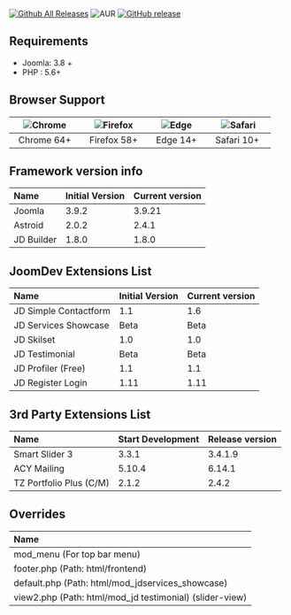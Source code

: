 [![Github All Releases](https://img.shields.io/github/downloads/joomdev/jd-paris/total.svg)](https://github.com/joomdev/jd-paris/releases)
![AUR](https://img.shields.io/aur/license/yaourt.svg)
[![GitHub release](https://img.shields.io/github/release/joomdev/jd-paris.svg)](https://github.com/joomdev/jd-paris/releases)

## Requirements
* Joomla: 3.8 +
* PHP : 5.6+

## Browser Support
| ![Chrome](https://raw.githubusercontent.com/alrra/browser-logos/master/src/chrome/chrome_48x48.png)|![Firefox](https://raw.githubusercontent.com/alrra/browser-logos/master/src/firefox/firefox_48x48.png)|![Edge](https://raw.githubusercontent.com/alrra/browser-logos/master/src/edge/edge_48x48.png)|![Safari](https://raw.githubusercontent.com/alrra/browser-logos/master/src/safari/safari_48x48.png)|
| :---: | :---:	|:---:|:---:|
| &nbsp;&nbsp;Chrome 64+&nbsp;&nbsp; | &nbsp;&nbsp;Firefox 58+&nbsp;&nbsp; | &nbsp;&nbsp;Edge 14+&nbsp;&nbsp; | &nbsp;&nbsp;Safari 10+ &nbsp;&nbsp; |

## Framework version info
| Name         | Initial Version           | Current version  |
| :------------ |:-----------| :-----|
| Joomla        | 3.9.2      |  3.9.21    |
| Astroid       | 2.0.2      |  2.4.1    |
| JD Builder       | 1.8.0      |  1.8.0    |

## JoomDev Extensions List
| Name            | Initial Version        | Current version  |
| :-------------- |:-----------| :-----|
| JD Simple Contactform | 1.1    | 1.6   |
| JD Services Showcase  | Beta    | Beta   |
| JD Skilset            | 1.0    | 1.0   |
| JD Testimonial        | Beta    | Beta   |
| JD Profiler (Free)    | 1.1    | 1.1   |
| JD Register Login     | 1.11   | 1.11  |



## 3rd Party Extensions List
| Name            | Start Development        | Release version  |
| :--------------- |:-----------| :-----|
| Smart Slider 3          | 3.3.1      | 3.4.1.9 |
| ACY Mailing             | 5.10.4     | 6.14.1|
| TZ Portfolio Plus (C/M) | 2.1.2      | 2.4.2 |


## Overrides
| Name            |
| :-------------- |
| mod_menu (For top bar menu)      |
| footer.php (Path: html/frontend)            |
| default.php (Path: html/mod_jdservices_showcase)          |
| view2.php (Path: html/mod_jd testimonial) (slider-view) |
